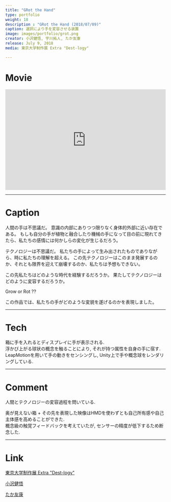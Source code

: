 ```yaml
---
title: "GRot the Hand"
type: portfolio
weight: 18
description : "GRot the Hand (2018/07/09)"
caption: 選択により手を変容させる装置
image: images/portfolio/grot.png
creator: 小沢健悟, 宇川拓人, たか友康
release: July 9, 2018
media: 東京大学制作展 Extra "Dest-logy"

---
```

# Movie
<iframe width = "100%" height = "315" src="https://www.youtube.com/embed/VClDLX14F8o" frameborder="0" allow=" frameborder="0" allow="accelerometer; autoplay; encrypted-media; gyroscope; picture-in-picture" allowfullscreen></iframe>

---
# Caption
人間の手は不思議だ。
意識の内部にありつつ限りなく身体的外部に近い存在である。
もしも自分の手が植物と融合したり機械の手になって目の前に現れてきたら、私たちの感情には何かしらの変化が生じるだろう。

テクノロジーは不思議だ。
私たちの手によって生み出されたものでありながら、時に私たちの理解を超える。
この先テクノロジーはこのまま発展するのか、それとも限界を迎えて崩壊するのか、私たちは予想もできない。

この先私たちはどのような時代を経験するだろうか。
果たしてテクノロジーはどのように変容するだろうか。

Grow or Rot ??

この作品では、私たちの手がどのような変貌を遂げるのかを表現しました。

---
# Tech
箱に手を入れるとディスプレイに手が表示される. <br>
浮かび上がる球状の概念を触ることにより, それが持つ属性を自身の手に宿す. <br>
LeapMotionを用いて手の動きをセンシングし, Unity上で手や概念球をレンダリングしている. 

---
# Comment
人間とテクノロジーの変容過程を問いている. <br>

奥が見えない箱 + その先を表現した映像はHMDを使わずとも自己所有感や自己主体感を高めることができた. <br>
概念級の触覚フィードバックを考えていたが, センサーの精度が低下するため断念した. 

---
# Link
<a href= http://iiiexhibition.com/log/iiiEx2018/#modal_work6 target=”_blank”>東京大学制作展 Extra "Dest-logy"</a> 

<a href= https://zawazawagh.github.io/zawazawa/ target=”_blank”>小沢健悟</a>

<a href= http://taka-chin.com/ target=”_blank”>たか友康</a>